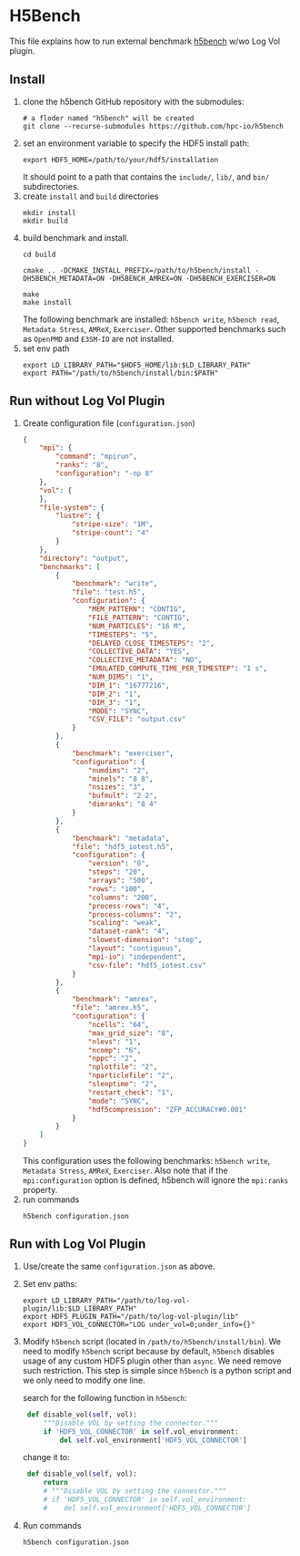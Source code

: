 # H5Bench
This file explains how to run external benchmark [h5bench](https://h5bench.readthedocs.io/en/latest/) w/wo Log Vol plugin.

## Install
1. clone the h5bench GitHub repository with the submodules:
    ```shell
    # a floder named "h5bench" will be created
    git clone --recurse-submodules https://github.com/hpc-io/h5bench
    ```
1. set an environment variable to specify the HDF5 install path:
    ```shell
    export HDF5_HOME=/path/to/your/hdf5/installation
    ```
    It should point to a path that contains the `include/`, `lib/`, and `bin/` subdirectories.
1. create `install` and `build` directories 
    ```shell
    mkdir install
    mkdir build
    ```
1. build benchmark and install.
    ```
    cd build

    cmake .. -DCMAKE_INSTALL_PREFIX=/path/to/h5bench/install -DH5BENCH_METADATA=ON -DH5BENCH_AMREX=ON -DH5BENCH_EXERCISER=ON

    make
    make install
    ```
    The following benchmark are installed: `h5bench write`, `h5bench read`, `Metadata Stress`, `AMReX`, `Exerciser`. Other supported benchmarks such as `OpenPMD` and `E3SM-IO` are not installed.
1. set env path
   ```shell
   export LD_LIBRARY_PATH="$HDF5_HOME/lib:$LD_LIBRARY_PATH"
   export PATH="/path/to/h5bench/install/bin:$PATH"
   ```

## Run without Log Vol Plugin
1. Create configuration file (`configuration.json`)
    ```json
    {
        "mpi": {
            "command": "mpirun",
            "ranks": "8",
            "configuration": "-np 8"
        },
        "vol": {
        },
        "file-system": {
            "lustre": {
                "stripe-size": "1M",
                "stripe-count": "4"
            }
        },
        "directory": "output",
        "benchmarks": [
            {
                "benchmark": "write",
                "file": "test.h5",
                "configuration": {
                    "MEM_PATTERN": "CONTIG",
                    "FILE_PATTERN": "CONTIG",
                    "NUM_PARTICLES": "16 M",
                    "TIMESTEPS": "5",
                    "DELAYED_CLOSE_TIMESTEPS": "2",
                    "COLLECTIVE_DATA": "YES",
                    "COLLECTIVE_METADATA": "NO",
                    "EMULATED_COMPUTE_TIME_PER_TIMESTEP": "1 s", 
                    "NUM_DIMS": "1",
                    "DIM_1": "16777216",
                    "DIM_2": "1",
                    "DIM_3": "1",
                    "MODE": "SYNC",
                    "CSV_FILE": "output.csv"
                }
            },
            {
                "benchmark": "exerciser",
                "configuration": {
                    "numdims": "2",
                    "minels": "8 8",
                    "nsizes": "3",
                    "bufmult": "2 2",
                    "dimranks": "8 4"
                }
            },
            {
                "benchmark": "metadata",
                "file": "hdf5_iotest.h5",
                "configuration": {
                    "version": "0",
                    "steps": "20",
                    "arrays": "500",
                    "rows": "100",
                    "columns": "200",
                    "process-rows": "4",
                    "process-columns": "2",
                    "scaling": "weak",
                    "dataset-rank": "4",
                    "slowest-dimension": "step",
                    "layout": "contiguous",
                    "mpi-io": "independent",       
                    "csv-file": "hdf5_iotest.csv"
                }
            },
            {
                "benchmark": "amrex",
                "file": "amrex.h5",
                "configuration": {
                    "ncells": "64",
                    "max_grid_size": "8",
                    "nlevs": "1",
                    "ncomp": "6",
                    "nppc": "2",
                    "nplotfile": "2",
                    "nparticlefile": "2",
                    "sleeptime": "2",
                    "restart_check": "1",
                    "mode": "SYNC",
                    "hdf5compression": "ZFP_ACCURACY#0.001"
                }
            }
        ]
    }
    ```
   This configuration uses the following benchmarks: `h5bench write`, `Metadata Stress`, `AMReX`, `Exerciser`. Also note that if the `mpi:configuration` option is defined, h5bench will ignore the `mpi:ranks` property.
1. run commands
    ```shell
    h5bench configuration.json
    ```   

## Run with Log Vol Plugin
1. Use/create the same `configuration.json` as above.
1. Set env paths:
   ```shell
   export LD_LIBRARY_PATH="/path/to/log-vol-plugin/lib:$LD_LIBRARY_PATH"
   export HDF5_PLUGIN_PATH="/path/to/log-vol-plugin/lib"
   export HDF5_VOL_CONNECTOR="LOG under_vol=0;under_info={}"
   ```
2. Modify `h5bench` script (located in `/path/to/h5bench/install/bin`). We need to modify `h5bench` script because by default, `h5bench` disables usage of any custom HDF5 plugin other than `async`. We need remove such restriction. This step is simple since `h5bench` is a python script and we only need to modify one line.
   
   search for the following function in `h5bench`:
   ```python
    def disable_vol(self, vol):
        """Disable VOL by setting the connector."""
        if 'HDF5_VOL_CONNECTOR' in self.vol_environment:
            del self.vol_environment['HDF5_VOL_CONNECTOR']
   ```
   change it to:
   ```python
    def disable_vol(self, vol):
        return
        # """Disable VOL by setting the connector."""
        # if 'HDF5_VOL_CONNECTOR' in self.vol_environment:
        #    del self.vol_environment['HDF5_VOL_CONNECTOR']
   ```
1. Run commands
    ```shell
    h5bench configuration.json
    ``` 